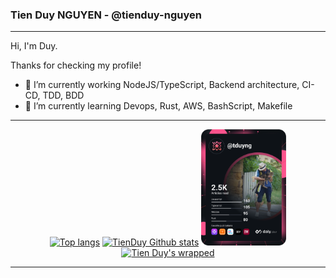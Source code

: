 ### Tien Duy NGUYEN - @tienduy-nguyen
---

Hi, I'm Duy.

Thanks for checking my profile!


- 🔭 I’m currently working NodeJS/TypeScript, Backend architecture, CI-CD, TDD, BDD
- 🌱 I’m currently learning Devops, Rust, AWS, BashScript, Makefile

---
<div style="text-align:center" >
<a href="https://github-readme-stats.vercel.app/api/top-langs/?username=tienduy-nguyen&theme=gruvbox&langs_count=5&hide=html,css,scss,TSQL,VBA"><img src="https://github-readme-stats.vercel.app/api/top-langs/?username=tienduy-nguyen&theme=gruvbox&langs_count=5&hide=html,css,scss,TSQL,VBA" width="194" alt="Top langs"/></a>
<a href="https://github-readme-stats.vercel.app/api?username=tienduy-nguyen&show_icons=true&count_private=true&line_height=40&theme=gruvbox"><img src="https://github-readme-stats.vercel.app/api?username=tienduy-nguyen&show_icons=true&count_private=true&line_height=40&theme=gruvbox" width="320" alt="TienDuy Github stats"/></a>
<a href="https://app.daily.dev/tienduy"><img src="https://github.com/tienduy-nguyen/tienduy-nguyen/blob/master/devcard.svg" width="136" alt="Tien Duy's Dev Card"/></a>
<a href="https://tienduy-nguyen.wrapped.run/"><img src="https://github.com/tienduy-nguyen/tienduy-nguyen/blob/master/images/wrapped.png" alt="Tien Duy's wrapped"/></a>
</div>




---
<!--
**tienduy-nguyen/tienduy-nguyen** is a ✨ _special_ ✨ repository because its `README.md` (this file) appears on your GitHub profile.
![Top Langs](https://github-readme-stats.vercel.app/api/top-langs/?username=tienduy-nguyen&theme=gruvbox&langs_count=5&hide=html,css,scss,TSQL,VBA)
![TienDuy's github stats](https://github-readme-stats.vercel.app/api?username=tienduy-nguyen&show_icons=true&count_private=true&line_height=40&theme=gruvbox)
<a href="https://app.daily.dev/tienduy"><img src="https://api.daily.dev/devcards/fd0c13ceae294632af242c48bdc58046.png?r=g0g" width="200" alt="Tien Duy's Dev Card"/></a>
![Github Wrapped](images/wrapped_tienduy-nguyen.png)



Here are some ideas to get you started:

- 🔭 I’m currently working on ...
- 🌱 I’m currently learning ...
- 👯 I’m looking to collaborate on ...
- 🤔 I’m looking for help with ...
- 💬 Ask me about ...
- 📫 How to reach me: ...
- 😄 Pronouns: ...
- ⚡ Fun fact: ...
-->
